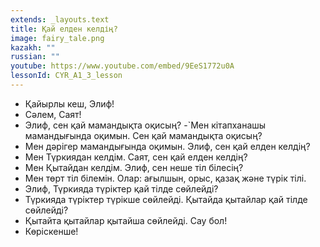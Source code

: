 ```yaml
---
extends: _layouts.text
title: Қай елден келдің?
image: fairy_tale.png
kazakh: ""
russian: ""
youtube: https://www.youtube.com/embed/9EeS1772u0A
lessonId: CYR_A1_3_lesson
---
```

- Қайырлы кеш, Элиф!
- Сәлем, Саят!
- Элиф, сен қай мамандықта оқисың?
-`Мен кітапханашы мамандығында оқимын. Сен қай мамандықта оқисың?
- Мен дәрігер мамандығында оқимын. Элиф, сен қай елден келдің? 
- Мен Түркиядан келдім. Саят, сен қай елден келдің?
- Мен Қытайдан келдім. Элиф, сен неше тіл білесің?
- Мен төрт тіл білемін. Олар: ағылшын, орыс, қазақ және түрік тілі. 
- Элиф, Түркияда түріктер  қай тілде сөйлейді?
- Түркияда  түріктер түрікше сөйлейді.  Қытайда қытайлар қай тілде сөйлейді?
- Қытайта қытайлар қытайша сөйлейді. Сау бол!
- Көріскенше! 
